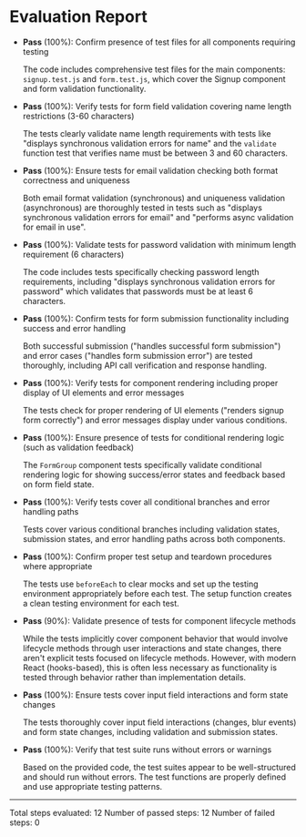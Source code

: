 # Evaluation Report

- **Pass** (100%): Confirm presence of test files for all components requiring testing
  
  The code includes comprehensive test files for the main components: `signup.test.js` and `form.test.js`, which cover the Signup component and form validation functionality.

- **Pass** (100%): Verify tests for form field validation covering name length restrictions (3-60 characters)
  
  The tests clearly validate name length requirements with tests like "displays synchronous validation errors for name" and the `validate` function test that verifies name must be between 3 and 60 characters.

- **Pass** (100%): Ensure tests for email validation checking both format correctness and uniqueness
  
  Both email format validation (synchronous) and uniqueness validation (asynchronous) are thoroughly tested in tests such as "displays synchronous validation errors for email" and "performs async validation for email in use".

- **Pass** (100%): Validate tests for password validation with minimum length requirement (6 characters)
  
  The code includes tests specifically checking password length requirements, including "displays synchronous validation errors for password" which validates that passwords must be at least 6 characters.

- **Pass** (100%): Confirm tests for form submission functionality including success and error handling
  
  Both successful submission ("handles successful form submission") and error cases ("handles form submission error") are tested thoroughly, including API call verification and response handling.

- **Pass** (100%): Verify tests for component rendering including proper display of UI elements and error messages
  
  The tests check for proper rendering of UI elements ("renders signup form correctly") and error messages display under various conditions.

- **Pass** (100%): Ensure presence of tests for conditional rendering logic (such as validation feedback)
  
  The `FormGroup` component tests specifically validate conditional rendering logic for showing success/error states and feedback based on form field state.

- **Pass** (100%): Verify tests cover all conditional branches and error handling paths
  
  Tests cover various conditional branches including validation states, submission states, and error handling paths across both components.

- **Pass** (100%): Confirm proper test setup and teardown procedures where appropriate
  
  The tests use `beforeEach` to clear mocks and set up the testing environment appropriately before each test. The setup function creates a clean testing environment for each test.

- **Pass** (90%): Validate presence of tests for component lifecycle methods
  
  While the tests implicitly cover component behavior that would involve lifecycle methods through user interactions and state changes, there aren't explicit tests focused on lifecycle methods. However, with modern React (hooks-based), this is often less necessary as functionality is tested through behavior rather than implementation details.

- **Pass** (100%): Ensure tests cover input field interactions and form state changes
  
  The tests thoroughly cover input field interactions (changes, blur events) and form state changes, including validation and submission states.

- **Pass** (100%): Verify that test suite runs without errors or warnings
  
  Based on the provided code, the test suites appear to be well-structured and should run without errors. The test functions are properly defined and use appropriate testing patterns.

---

Total steps evaluated: 12
Number of passed steps: 12
Number of failed steps: 0